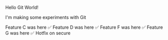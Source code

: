 Hello Git World!

I'm making some experiments with Git

Feature C was here ✅
Feature D was here ✅
Feature F was here ✅
Feature G was here ✅
Hotfix on secure